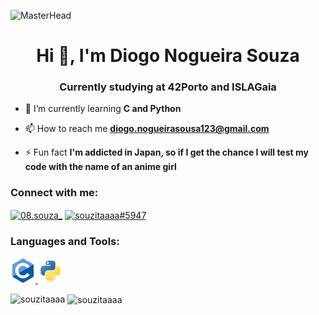 ![MasterHead](https://cdna.artstation.com/p/assets/images/images/026/128/252/original/lennart-butz-idea5anim.gif?1587962316)
<h1 align="center">Hi 👋, I'm Diogo Nogueira Souza</h1>
<h3 align="center">Currently studying at 42Porto and ISLAGaia</h3>

- 🌱 I’m currently learning **C and Python**

- 📫 How to reach me **diogo.nogueirasousa123@gmail.com**

- ⚡ Fun fact **I'm addicted in Japan, so if I get the chance I will test my code with the name of an anime girl**

<h3 align="left">Connect with me:</h3>
<p align="left">
<a href="https://instagram.com/08.souza_" target="blank"><img align="center" src="https://raw.githubusercontent.com/rahuldkjain/github-profile-readme-generator/master/src/images/icons/Social/instagram.svg" alt="08.souza_" height="30" width="40" /></a>
<a href="https://discord.gg/souzitaaaa#5947" target="blank"><img align="center" src="https://raw.githubusercontent.com/rahuldkjain/github-profile-readme-generator/master/src/images/icons/Social/discord.svg" alt="souzitaaaa#5947" height="30" width="40" /></a>
</p>

<h3 align="left">Languages and Tools:</h3>
<p align="left"> <a href="https://www.cprogramming.com/" target="_blank" rel="noreferrer"> <img src="https://raw.githubusercontent.com/devicons/devicon/master/icons/c/c-original.svg" alt="c" width="40" height="40"/> </a> <a href="https://www.python.org" target="_blank" rel="noreferrer"> <img src="https://raw.githubusercontent.com/devicons/devicon/master/icons/python/python-original.svg" alt="python" width="40" height="40"/> </a> </p>

<p><img align="left" src="https://github-readme-stats.vercel.app/api/top-langs?username=souzitaaaa&show_icons=true&theme=dark&title_color=ffffff&hide_border=true&locale=en&layout=compact" alt="souzitaaaa" /></p>

<p>&nbsp;<img align="center" src="https://github-readme-stats.vercel.app/api?username=souzitaaaa&show_icons=true&theme=dark&title_color=ffffff&hide_border=true&locale=en" alt="souzitaaaa" /></p>
